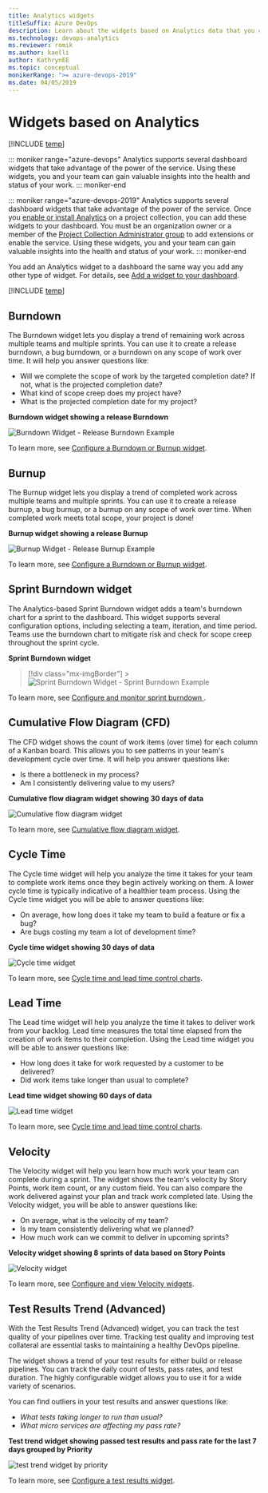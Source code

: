 ```yaml
---
title: Analytics widgets
titleSuffix: Azure DevOps
description: Learn about the widgets based on Analytics data that you can add to a dashboard
ms.technology: devops-analytics
ms.reviewer: romik
ms.author: kaelli
author: KathrynEE
ms.topic: conceptual
monikerRange: ">= azure-devops-2019"
ms.date: 04/05/2019
---
```


# Widgets based on Analytics

[!INCLUDE [temp](../includes/version-azure-devops.md)]

::: moniker range="azure-devops"
Analytics supports several dashboard widgets that take advantage of the power of the service. Using these widgets, you and your team can gain valuable insights into the health and status of your work.
::: moniker-end

::: moniker range="azure-devops-2019"
Analytics supports several dashboard widgets that take advantage of the power of the service. Once you [enable or install Analytics](../dashboards/analytics-extension.md) on a project collection, you can add these widgets to your dashboard. You must be an organization owner or a member of the [Project Collection Administrator group](../../organizations/security/set-project-collection-level-permissions.md) to add extensions or enable the service. Using these widgets, you and your team can gain valuable insights into the health and status of your work.
::: moniker-end

You add an Analytics widget to a dashboard the same way you add any other type of widget. For details, see [Add a widget to your dashboard](add-widget-to-dashboard.md).

[!INCLUDE [temp](../includes/boards-disabled.md)]

## Burndown

The Burndown widget lets you display a trend of remaining work across multiple teams and multiple sprints. You can use it to create a release burndown, a bug burndown, or a burndown on any scope of work over time. It will help you answer questions like:

- Will we complete the scope of work by the targeted completion date? If not, what is the projected completion date?
- What kind of scope creep does my project have?
- What is the projected completion date for my project?

**Burndown widget showing a release Burndown**

![Burndown Widget - Release Burndown Example](./media/burndown-ax-catalog.png)

To learn more, see [Configure a Burndown or Burnup widget](configure-burndown-burnup-widgets.md).

## Burnup

The Burnup widget lets you display a trend of completed work across multiple teams and multiple sprints. You can use it to create a release burnup, a bug burnup, or a burnup on any scope of work over time. When completed work meets total scope, your project is done!

**Burnup widget showing a release Burnup**

![Burnup Widget - Release Burnup Example](./media/burnup-ax-catalog.png)

To learn more, see [Configure a Burndown or Burnup widget](configure-burndown-burnup-widgets.md).

## Sprint Burndown widget

The Analytics-based Sprint Burndown widget adds a team's burndown chart for a sprint to the dashboard. This widget supports several configuration options, including selecting a team, iteration, and time period. Teams use the burndown chart to mitigate risk and check for scope creep throughout the sprint cycle.

**Sprint Burndown widget**

> [!div class="mx-imgBorder"] > ![Sprint Burndown Widget - Sprint Burndown Example](media/sprint-burndown/sprint-burndown-widget.png)

To learn more, see [Configure and monitor sprint burndown ](configure-sprint-burndown.md).

## Cumulative Flow Diagram (CFD)

The CFD widget shows the count of work items (over time) for each column of a Kanban board. This allows you to see patterns in your team's development cycle over time. It will help you answer questions like:

- Is there a bottleneck in my process?
- Am I consistently delivering value to my users?

**Cumulative flow diagram widget showing 30 days of data**

![Cumulative flow diagram widget](./media/cdf-big-widget.png)

To learn more, see [Cumulative flow diagram widget](cumulative-flow.md).

## Cycle Time

The Cycle time widget will help you analyze the time it takes for your team to complete work items once they begin actively working on them. A lower cycle time is typically indicative of a healthier team process. Using the Cycle time widget you will be able to answer questions like:

- On average, how long does it take my team to build a feature or fix a bug?
- Are bugs costing my team a lot of development time?

**Cycle time widget showing 30 days of data**

![Cycle time widget](media/cycle-time-planning.png)

To learn more, see [Cycle time and lead time control charts](cycle-time-and-lead-time.md).

## Lead Time

The Lead time widget will help you analyze the time it takes to deliver work from your backlog. Lead time measures the total time elapsed from the creation of work items to their completion. Using the Lead time widget you will be able to answer questions like:

- How long does it take for work requested by a customer to be delivered?
- Did work items take longer than usual to complete?

**Lead time widget showing 60 days of data**

![Lead time widget](media/lead-time-control-chart.png)

To learn more, see [Cycle time and lead time control charts](cycle-time-and-lead-time.md).

## Velocity

The Velocity widget will help you learn how much work your team can complete during a sprint. The widget shows the team's velocity by Story Points, work item count, or any custom field. You can also compare the work delivered against your plan and track work completed late. Using the Velocity widget, you will be able to answer questions like:

- On average, what is the velocity of my team?
- Is my team consistently delivering what we planned?
- How much work can we commit to deliver in upcoming sprints?

**Velocity widget showing 8 sprints of data based on Story Points**

![Velocity widget](./media/Velocity-ax-catalog.png)

To learn more, see [Configure and view Velocity widgets](team-velocity.md).

## Test Results Trend (Advanced)

With the Test Results Trend (Advanced) widget, you can track the test quality of your pipelines over time. Tracking test quality and improving test collateral are essential tasks to maintaining a healthy DevOps pipeline.

The widget shows a trend of your test results for either build or release pipelines. You can track the daily count of tests, pass rates, and test duration. The highly configurable widget allows you to use it for a wide variety of scenarios.

You can find outliers in your test results and answer questions like:

- _What tests taking longer to run than usual?_
- _What micro services are affecting my pass rate?_

**Test trend widget showing passed test results and pass rate for the last 7 days grouped by Priority**

![test trend widget by priority](media/test-results-trend-widget/passed-bypriority-pass.png)

To learn more, see [Configure a test results widget](configure-test-results-trend.md).
